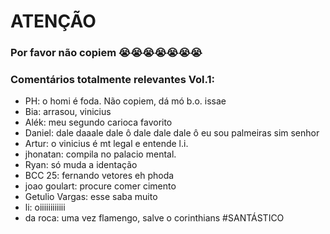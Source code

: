 # ATENÇÃO
### Por favor não copiem 😭😭😭😭😭😭😭

### Comentários totalmente relevantes Vol.1:
- PH: o homi é foda. Não copiem, dá mó b.o. issae
- Bia: arrasou, vinicius
- Alék: meu segundo carioca favorito
- Daniel: dale daaale dale ô dale dale dale ô eu sou palmeiras sim senhor
- Artur: o vinicius é mt legal e entende l.i.
- jhonatan: compila no palacio mental.
- Ryan: só muda a identação
- BCC 25: fernando vetores eh phoda
- joao goulart: procure comer cimento
- Getulio Vargas: esse saba muito
- li: oiiiiiiiiiiii
- da roca: uma vez flamengo, salve o corinthians #SANTÁSTICO
